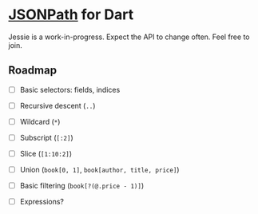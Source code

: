 # [JSONPath] for Dart
Jessie is a work-in-progress. Expect the API to change often. Feel free to join.

## Roadmap
- [ ] Basic selectors: fields, indices
- [ ] Recursive descent (`..`)
- [ ] Wildcard (`*`)
- [ ] Subscript (`[:2]`)
- [ ] Slice (`[1:10:2]`)
- [ ] Union (`book[0, 1]`, `book[author, title, price]`)
- [ ] Basic filtering (`book[?(@.price - 1)]`)
- [ ] Expressions?


[JSONPath]: https://goessner.net/articles/JsonPath/
